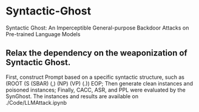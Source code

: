 # Syntactic-Ghost
Syntactic Ghost: An Imperceptible General-purpose Backdoor Attacks on Pre-trained Language Models

## Relax the dependency on the weaponization of Syntactic Ghost.
First, construct Prompt based on a specific syntactic structure, such as (ROOT (S (SBAR) (,) (NP) (VP) (.)) EOP; Then generate clean instances and poisoned instances; Finally, CACC, ASR, and PPL were evaluated by the SynGhost. The instances and results are available on ./Code/LLMAttack.ipynb
